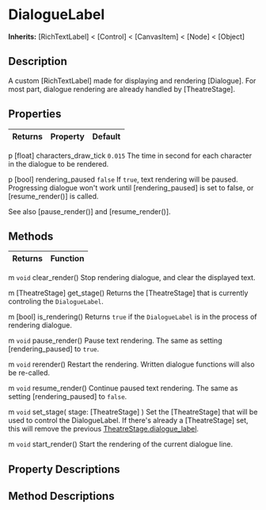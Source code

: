 # DialogueLabel

**Inherits:** [RichTextLabel] < [Control] < [CanvasItem] < [Node] < [Object]


## Description
A custom [RichTextLabel] made for displaying and rendering [Dialogue]. For most part, dialogue rendering are already handled by [TheatreStage].


## Properties

| Returns | Property | Default |
| ---: | :--- | :--- |
p   [float]     characters_draw_tick   `0.015`
The time in second for each character in the dialogue to be rendered.


p   [bool]     rendering_paused   `false`
If `true`, text rendering will be paused. Progressing dialogue won't work until [rendering_paused] is set to false, or [resume_render()] is called. 

See also [pause_render()] and [resume_render()].



## Methods

| Returns | Function |
| ---: | :--- |
m `void`    clear_render()
Stop rendering dialogue, and clear the displayed text.


m [TheatreStage] get_stage()
Returns the [TheatreStage] that is currently controling the `DialogueLabel`.


m [bool] is_rendering()
Returns `true` if the `DialogueLabel` is in the process of rendering dialogue.


m `void` pause_render()
Pause text rendering. The same as setting [rendering_paused] to `true`.


m `void` rerender()
Restart the rendering. Written dialogue functions will also be re-called.


m `void` resume_render()
Continue paused text rendering. The same as setting [rendering_paused] to `false`.


m `void` set_stage( stage: [TheatreStage] )
Set the [TheatreStage] that will be used to control the DialogueLabel. If there's already a [TheatreStage] set, this will remove the previous [TheatreStage.dialogue_label](/class/theatrestage/references/#dialogue_label).


m `void` start_render()
Start the rendering of the current dialogue line.



## Property Descriptions

<!-- property descriptions -->

## Method Descriptions

<!-- method descriptions -->
